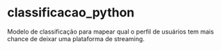 # classificacao_python
Modelo de classificação para mapear qual o perfil de usuários tem mais chance de deixar uma plataforma de streaming.
